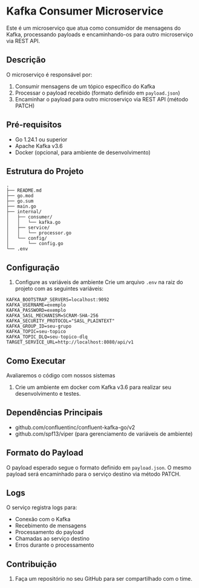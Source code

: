 # Kafka Consumer Microservice

Este é um microserviço que atua como consumidor de mensagens do Kafka, processando payloads e encaminhando-os para outro microserviço via REST API.

## Descrição

O microserviço é responsável por:
1. Consumir mensagens de um tópico específico do Kafka
2. Processar o payload recebido (formato definido em `payload.json`)
3. Encaminhar o payload para outro microserviço via REST API (método PATCH)

## Pré-requisitos

- Go 1.24.1 ou superior
- Apache Kafka v3.6
- Docker (opcional, para ambiente de desenvolvimento)

## Estrutura do Projeto

```
.
├── README.md
├── go.mod
├── go.sum
├── main.go
├── internal/
│   ├── consumer/
│   │   └── kafka.go
│   ├── service/
│   │   └── processor.go
│   └── config/
│       └── config.go
└── .env
```

## Configuração

1. Configure as variáveis de ambiente
Crie um arquivo `.env` na raiz do projeto com as seguintes variáveis:
```env
KAFKA_BOOTSTRAP_SERVERS=localhost:9092
KAFKA_USERNAME=exemplo
KAFKA_PASSWORD=exemplo
KAFKA_SASL_MECHANISM=SCRAM-SHA-256
KAFKA_SECURITY_PROTOCOL="SASL_PLAINTEXT"
KAFKA_GROUP_ID=seu-grupo
KAFKA_TOPIC=seu-topico
KAFKA_TOPIC_DLQ=seu-topico-dlq
TARGET_SERVICE_URL=http://localhost:8080/api/v1
```

## Como Executar

Avaliaremos o código com nossos sistemas

1. Crie um ambiente em docker com Kafka v3.6 para realizar seu desenvolvimento e testes.

## Dependências Principais

- github.com/confluentinc/confluent-kafka-go/v2
- github.com/spf13/viper (para gerenciamento de variáveis de ambiente)

## Formato do Payload

O payload esperado segue o formato definido em `payload.json`. O mesmo payload será encaminhado para o serviço destino via método PATCH.

## Logs

O serviço registra logs para:
- Conexão com o Kafka
- Recebimento de mensagens
- Processamento do payload
- Chamadas ao serviço destino
- Erros durante o processamento

## Contribuição

1. Faça um repositório no seu GitHub para ser compartilhado com o time.

